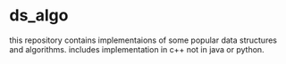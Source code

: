 # ds_algo
this repository contains implementaions of some popular data structures and algorithms.
includes implementation in c++ not in java or python.

